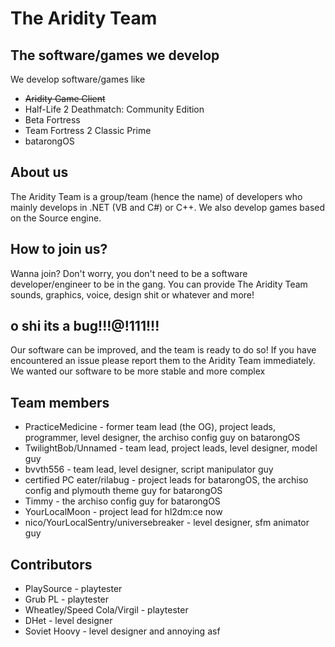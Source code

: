 # The Aridity Team
## The software/games we develop
We develop software/games like
- ~~Aridity Game Client~~
- Half-Life 2 Deathmatch: Community Edition
- Beta Fortress
- Team Fortress 2 Classic Prime
- batarongOS

## About us
The Aridity Team is a group/team (hence the name) of developers who mainly develops in .NET (VB and C#) or C++. We also develop games based on the Source engine.

## How to join us?
Wanna join? Don't worry, you don't need to be a software developer/engineer to be in the gang. You can provide The Aridity Team sounds, graphics, voice, design shit or whatever and more!

## o shi its a bug!!!@!111!!!
Our software can be improved, and the team is ready to do so! If you have encountered an issue please report them to the Aridity Team immediately. We wanted our software to be more stable and more complex

## Team members
- PracticeMedicine - former team lead (the OG), project leads, programmer, level designer, the archiso config guy on batarongOS
- TwilightBob/Unnamed - team lead, project leads, level designer, model guy
- bvvth556 - team lead, level designer, script manipulator guy
- certified PC eater/rilabug - project leads for batarongOS, the archiso config and plymouth theme guy for batarongOS
- Timmy - the archiso config guy for batarongOS
- YourLocalMoon - project lead for hl2dm:ce now
- nico/YourLocalSentry/universebreaker - level designer, sfm animator guy

## Contributors
- PlaySource - playtester
- Grub PL - playtester 
- Wheatley/Speed Cola/Virgil - playtester
- DHet - level designer
- Soviet Hoovy - level designer and annoying asf
